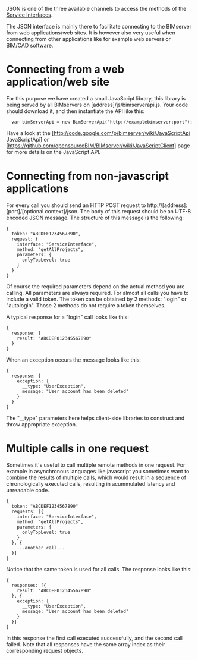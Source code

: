 JSON is one of the three available channels to access the methods of the [Service Interfaces](Service-Interfaces).

The JSON interface is mainly there to facilitate connecting to the BIMserver from web applications/web sites. It is however also very useful when connecting from other applications like for example web servers or BIM/CAD software.

# Connecting from a web application/web site

For this purpose we have created a small JavaScript library, this library is being served by all BIMservers on [address]/js/bimserverapi.js. Your code should download it, and then instantiate the API like this: 
```
  var bimServerApi = new BimServerApi("http://examplebimserver:port");
```

Have a look at the [http://code.google.com/p/bimserver/wiki/JavaScriptApi JavaScriptApi] or [https://github.com/opensourceBIM/BIMserver/wiki/JavaScriptClient] page for more details on the JavaScript API.

# Connecting from non-javascript applications

For every call you should send an HTTP POST request to http://[address]:[port]/[optional context]/json. The body of this request should be an UTF-8 encoded JSON message. The structure of this message is the following:
```
{
  token: "ABCDEF1234567890",
  request: {
    interface: "ServiceInterface",
    method: "getAllProjects",
    parameters: {
      onlyTopLevel: true
    }
  }
}
```

Of course the required parameters depend on the actual method you are calling. All parameters are always required. For almost all calls you have to include a valid token. The token can be obtained by 2 methods: "login" or "autologin". Those 2 methods do not require a token themselves.

A typical response for a "login" call looks like this:
```
{
  response: {
    result: "ABCDEF012345567890"
  }
}
```

When an exception occurs the message looks like this:
```
{
  response: {
    exception: {
      __type: "UserException",
      message: "User account has been deleted"
    }
  }
}
```

The "__type" parameters here helps client-side libraries to construct and throw appropriate exception.

# Multiple calls in one request

Sometimes it's useful to call multiple remote methods in one request. For example in asynchronous languages like javascript you sometimes want to combine the results of multiple calls, which would result in a sequence of chronologically executed calls, resulting in acummulated latency and unreadable code.

```
{
  token: "ABCDEF1234567890"
  requests: [{
    interface: "ServiceInterface",
    method: "getAllProjects",
    parameters: {
      onlyTopLevel: true
    }
  }, {
    ...another call...
  }]
}
```

Notice that the same token is used for all calls. The response looks like this:
```
{
  responses: [{
    result: "ABCDEF012345567890"
  }, {
    exception: {
      __type: "UserException",
      message: "User account has been deleted"
    }
  }]
}
```

In this response the first call executed successfully, and the second call failed. Note that all responses have the same array index as their corresponding request objects.
